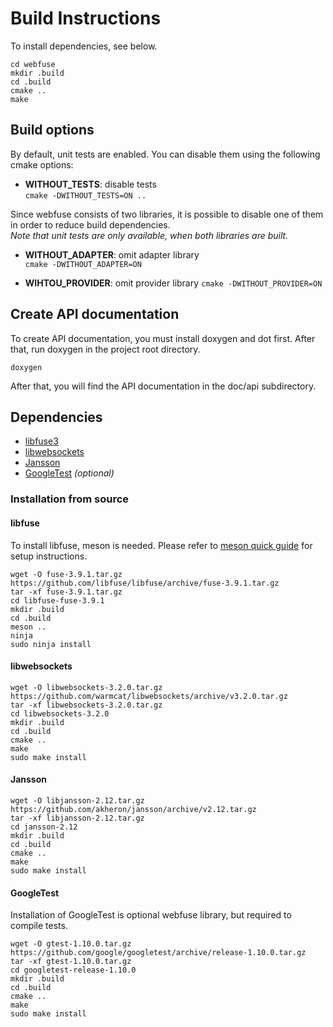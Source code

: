 # Build Instructions

To install dependencies, see below.

    cd webfuse
    mkdir .build
    cd .build
    cmake ..
    make

## Build options

By default, unit tests are enabled. You can disable them using the following cmake options:

-   **WITHOUT_TESTS**: disable tests  
    `cmake -DWITHOUT_TESTS=ON ..`

Since webfuse consists of two libraries, it is possible to disable one of them
in order to reduce build dependencies.  
*Note that unit tests are only available, when both libraries are built.*

-   **WITHOUT_ADAPTER**: omit adapter library  
    `cmake -DWITHOUT_ADAPTER=ON`

-   **WIHTOU_PROVIDER**: omit provider library
    `cmake -DWITHOUT_PROVIDER=ON`

## Create API documentation

To create API documentation, you must install doxygen and dot first.
After that, run doxygen in the project root directory.

    doxygen

After that, you will find the API documentation in the doc/api subdirectory.

## Dependencies

-   [libfuse3](https://github.com/libfuse/libfuse/)
-   [libwebsockets](https://libwebsockets.org/)
-   [Jansson](https://jansson.readthedocs.io)
-   [GoogleTest](https://github.com/google/googletest) *(optional)*

### Installation from source

#### libfuse

To install libfuse, meson is needed. Please refer to [meson quick guide](https://mesonbuild.com/Quick-guide.html) for setup instructions.

    wget -O fuse-3.9.1.tar.gz https://github.com/libfuse/libfuse/archive/fuse-3.9.1.tar.gz
    tar -xf fuse-3.9.1.tar.gz
    cd libfuse-fuse-3.9.1
    mkdir .build
    cd .build
    meson ..
    ninja
    sudo ninja install

#### libwebsockets

    wget -O libwebsockets-3.2.0.tar.gz https://github.com/warmcat/libwebsockets/archive/v3.2.0.tar.gz
    tar -xf libwebsockets-3.2.0.tar.gz
    cd libwebsockets-3.2.0
    mkdir .build
    cd .build
    cmake ..
    make
    sudo make install

#### Jansson

    wget -O libjansson-2.12.tar.gz https://github.com/akheron/jansson/archive/v2.12.tar.gz
    tar -xf libjansson-2.12.tar.gz
    cd jansson-2.12
    mkdir .build
    cd .build
    cmake ..
    make
    sudo make install

#### GoogleTest

Installation of GoogleTest is optional webfuse library, but required to compile tests.

    wget -O gtest-1.10.0.tar.gz https://github.com/google/googletest/archive/release-1.10.0.tar.gz
    tar -xf gtest-1.10.0.tar.gz
    cd googletest-release-1.10.0
    mkdir .build
    cd .build
    cmake ..
    make
    sudo make install
